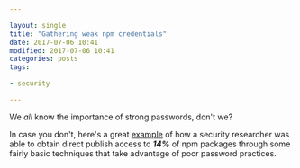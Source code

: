 ```yaml
---

layout: single
title: "Gathering weak npm credentials"
date: 2017-07-06 10:41
modified: 2017-07-06 10:41
categories: posts
tags:

- security

---
```


We _all_ know the importance of strong passwords, don't we?

In case you don't, here's a great
[example](https://github.com/ChALkeR/notes/blob/master/Gathering-weak-npm-credentials.md)
of how a security researcher was able to
obtain direct publish access to **_14%_** of npm packages through some fairly
basic techniques that take advantage of poor password practices.
